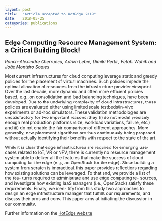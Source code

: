 ```yaml
---
layout: post
title:  "Article accepted to HotEdge 2018"
date:   2018-05-25
categories: publications
---
```


## Edge Computing Resource Management System: a Critical Building Block!


*Ronan-Alexandre Cherrueau, Adrien Lebre, Dimitri Pertin, Fetahi Wuhib and João Monteiro Soares*

Most current infrastructures for cloud computing leverage static and
greedy policies for the placement of virtual machines. Such policies
impede the optimal allocation of resources from the infrastructure
provider viewpoint. Over the last decade, more dynamic and often more
efficient policies based, e.g., on consolidation and load balancing
techniques, have been developed. Due to the underlying complexity of
cloud infrastructures, these policies are evaluated either using
limited scale testbeds/in-vivo experiments or ad-hoc simulators. These
validation methodologies are unsatisfactory for two important reasons:
they (i) do not model precisely enough real production platforms
(size, workload variations, failure, etc.) and (ii) do not enable the
fair comparison of different approaches. More generally, new placement
algorithms are thus continuously being proposed without actually
identifying their benefits with respect to the state of the art.

While it is clear that edge infrastructures are required for emerging
use-cases related to IoT, VR or NFV, there is currently no resource
management system able to deliver all the features that make the
success of cloud computing for the edge (e.g., an OpenStack for the
edge). Since building a system from scratch is impractical, this paper
provides reflections regarding how existing solutions can be
leveraged. To that end, we provide a list of the fea- tures required
to administrate and use edge computing re- sources, and investigate
how existing IaaS managers (i.e., OpenStack) satisfy these
requirements. Finally, we iden- tify from this study two approaches to
design an edge infrastructure manager that fulfills our requirements,
and discuss their pros and cons. This paper aims at initiating the
discussion in our community.

Further information on the [HotEdge website][1]

[1]: https://www.usenix.org/conference/hotedge18/presentation/cherrueau